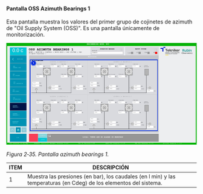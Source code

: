 #### Pantalla OSS Azimuth Bearings 1

Esta pantalla muestra los valores del primer grupo de cojinetes de azimuth de "Oil Supply System (OSS)". Es una pantalla
únicamente de monitorización.

![](../Resources/media/image51.png)

*Figura 2‑35. Pantalla azimuth bearings 1.*

| ITEM | DESCRIPCIÓN                                                                                                        |
|------|--------------------------------------------------------------------------------------------------------------------|
| 1    | Muestra las presiones (en bar), los caudales (en l min) y las temperaturas (en Cdeg) de los elementos del sistema. |
